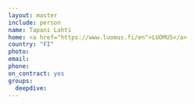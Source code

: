 ```yaml
---
layout: master
include: person
name: Tapani Lahti
home: <a href="https://www.luomus.fi/en">LUOMUS</a>
country: "FI"
photo:
email:
phone:
on_contract: yes
groups:
  deepdive:
---
```

